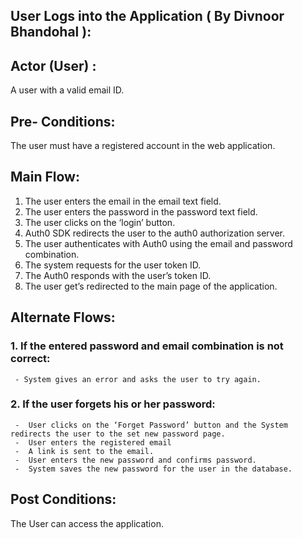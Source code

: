 ## User Logs into the Application ( By Divnoor Bhandohal ):

## Actor (User) :
A user with a valid email ID. 

## Pre- Conditions:
The user must have a registered account in the web application.

## Main Flow:

1.	The user enters the email in the email text field.
2.	The user enters the password in the password text field.
3.	The user clicks on the ‘login’ button.
4.	Auth0 SDK redirects the user to the auth0 authorization server.
5.	The user authenticates with Auth0 using the email and password combination.
6.	The system requests for the user token ID.
7.	The Auth0 responds with the user’s token ID.
8.	The user get’s redirected to the main page of the application.

## Alternate Flows:
### 1.	If the entered password and email combination is not correct:

     - System gives an error and asks the user to try again.
     

### 2.	If the user forgets his or her password:

     -	User clicks on the ‘Forget Password’ button and the System redirects the user to the set new password page.
     -	User enters the registered email
     -	A link is sent to the email.
     -	User enters the new password and confirms password.
     - 	System saves the new password for the user in the database.
  
     

## Post Conditions:
The User can access the application.









